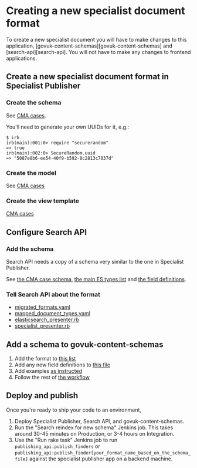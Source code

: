 # Creating a new specialist document format

To create a new specialist document you will have to make changes to this
application, [govuk-content-schemas][govuk-content-schemas] and
[search-api][search-api]. You will not have to make any changes to frontend
applications.

## Create a new specialist document format in Specialist Publisher

### Create the schema

See [CMA cases](https://github.com/alphagov/specialist-publisher/blob/main/lib/documents/schemas/cma_cases.json).

You'll need to generate your own UUIDs for it, e.g.:
```
$ irb
irb(main):001:0> require "securerandom"
=> true
irb(main):002:0> SecureRandom.uuid
=> "5087e8b6-ee54-40f9-b592-8c2813c7037d"
```

### Create the model

See [CMA cases](https://github.com/alphagov/specialist-publisher/blob/main/app/models/cma_case.rb)

### Create the view template

[CMA cases](https://github.com/alphagov/specialist-publisher/blob/main/app/views/metadata_fields/_cma_cases.html.erb)

## Configure Search API

### Add the schema

Search API needs a copy of a schema very similar to the one in Specialist Publisher.

See [the CMA case schema](https://github.com/alphagov/search-api/blob/main/config/schema/elasticsearch_types/cma_case.json), [the main ES types list](https://github.com/alphagov/search-api/blob/main/config/schema/indexes/govuk.json) and [the field definitions](https://github.com/alphagov/search-api/blob/1700c85e1484d1d9b2c1d46f276326bc06b51a14/config/schema/field_definitions.json).

### Tell Search API about the format

- [migrated_formats.yaml](https://github.com/alphagov/search-api/blob/main/config/govuk_index/migrated_formats.yaml)
- [mapped_document_types.yaml](https://github.com/alphagov/search-api/blob/main/config/govuk_index/mapped_document_types.yaml)
- [elasticsearch_presenter.rb](https://github.com/alphagov/search-api/blob/main/lib/govuk_index/presenters/elasticsearch_presenter.rb)
- [specialist_presenter.rb](https://github.com/alphagov/search-api/blob/main/lib/govuk_index/presenters/specialist_presenter.rb)

## Add a schema to govuk-content-schemas

1. Add the format to [this list](https://github.com/alphagov/govuk-content-schemas/blob/master/formats/specialist_document.jsonnet#L2-L22)
2. Add any new field definitions to [this file](https://github.com/alphagov/govuk-content-schemas/blob/master/formats/shared/definitions/_specialist_document.jsonnet)
3. Add examples [as instructed](https://github.com/alphagov/govuk-content-schemas/blob/master/docs/adding-a-new-schema.md#examples)
4. Follow the rest of [the workflow](https://github.com/alphagov/govuk-content-schemas/blob/master/docs/suggested-workflows.md)

## Deploy and publish

Once you're ready to ship your code to an environment,

1. Deploy Specialist Publisher, Search API, and govuk-content-schemas.
2. Run the "Search reindex for new schema" Jenkins job.  This takes around 30-45 minutes on Production, or 3-4 hours on Integration.
3. Use the "Run rake task" Jenkins job to run `publishing_api:publish_finders` or `publishing_api:publish_finder[your_format_name_based_on_the_schema_file]` against the specialist publisher app on a backend machine.
